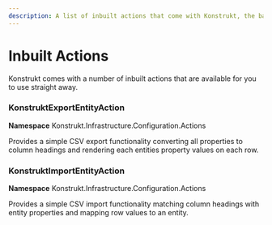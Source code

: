 ```yaml
---
description: A list of inbuilt actions that come with Konstrukt, the backoffice UI builder for Umbraco.
---
```


# Inbuilt Actions

Konstrukt comes with a number of inbuilt actions that are available for you to use straight away. 

### KonstruktExportEntityAction  
**Namespace** Konstrukt.Infrastructure.Configuration.Actions  

Provides a simple CSV export functionality converting all properties to column headings and rendering each entities property values on each row.

### KonstruktImportEntityAction  
**Namespace** Konstrukt.Infrastructure.Configuration.Actions  

Provides a simple CSV import functionality matching column headings with entity properties and mapping row values to an entity.